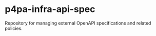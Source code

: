 # p4pa-infra-api-spec
Repository for managing external OpenAPI specifications and related policies.

